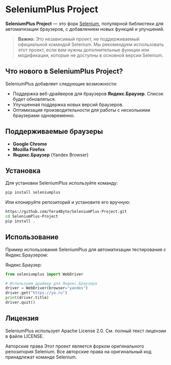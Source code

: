 # SeleniumPlus Project

**SeleniumPlus Project** — это форк [Selenium](https://github.com/SeleniumHQ/selenium), популярной библиотеки для автоматизации браузеров, с добавлением новых функций и улучшений.

> **Важно:** Это независимый проект, не поддерживаемый официальной командой Selenium. Мы рекомендуем использовать этот проект, если вам нужны дополнительные функции или модификации, которые не доступны в основной версии Selenium.

## Что нового в SeleniumPlus Project?

SeleniumPlus добавляет следующие возможности:
- Поддержка веб-драйверов для браузеров **Яндекс.Браузер**. Список будет обновляться.
- Улучшенная поддержка новых версий браузеров.
- Оптимизация производительности для работы с несколькими браузерами одновременно.

## Поддерживаемые браузеры

- **Google Chrome**
- **Mozilla Firefox**
- **Яндекс.Браузер** (Yandex Browser)

## Установка
Для установки SeleniumPlus используйте команду:
```bash
pip install seleniumplus
```

Или клонируйте репозиторий и установите его вручную:
```bash
https://github.com/Tera4Byte/SeleniumPlus-Project.git
cd SeleniumPlus-Project
pip install .
```

## Использование
Пример использования SeleniumPlus для автоматизации тестирования с Яндекс.Браузером:

Яндекс.Браузер:
```python
from seleniumplus import WebDriver

# Используем драйвер для Яндекс.Браузера
driver = WebDriver(browser="yandex")
driver.get("https://ya.ru")
print(driver.title)
driver.quit()
```

## Лицензия
SeleniumPlus использует Apache License 2.0. См. полный текст лицензии в файле LICENSE.

Авторские права
Этот проект является форком оригинального репозитория Selenium. Все авторские права на оригинальный код принадлежат команде Selenium.
